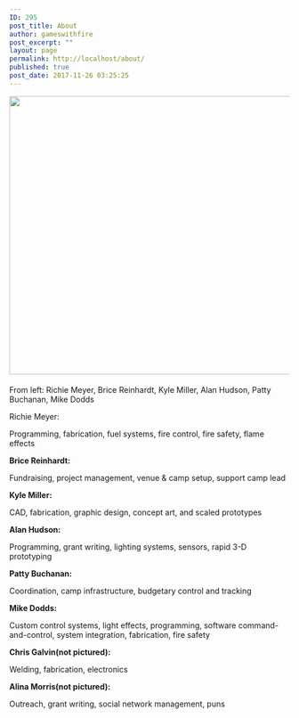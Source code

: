 ```yaml
---
ID: 295
post_title: About
author: gameswithfire
post_excerpt: ""
layout: page
permalink: http://localhost/about/
published: true
post_date: 2017-11-26 03:25:25
---
```

<img class="alignleft size-full wp-image-414" src="http://localhost/wp-content/uploads/2017/12/HellaScopeFP08-e1513903590250.jpg" alt="" width="800" height="500" style= "margin:0px 0px 5px;"/><p class="about_potluck">From left: Richie Meyer, Brice Reinhardt, Kyle Miller, Alan Hudson, Patty Buchanan, Mike Dodds</p>
<p style= "margin:0px 0px 5px;">Richie Meyer:</p> 
<p class="potluck_skills">Programming, fabrication, fuel systems, fire control, fire safety, flame effects</p>
<strong>Brice Reinhardt:</strong> 
<p class="potluck_skills">Fundraising,  project management, venue & camp setup, support camp lead</p>
<strong>Kyle Miller: </strong>
<p class="potluck_skills">CAD, fabrication, graphic design, concept art, and scaled prototypes</p>
<strong>Alan Hudson:</strong> 
<p class="potluck_skills">Programming, grant writing, lighting systems, sensors, rapid 3-D prototyping</p>
<strong>Patty Buchanan:</strong> 
<p class="potluck_skills">Coordination, camp infrastructure, budgetary control and tracking</p>
<strong>Mike Dodds:</strong> 
<p class="potluck_skills">Custom control systems, light effects, programming, software command-and-control, system integration, fabrication, fire safety</p>
<strong>Chris Galvin(not pictured):</strong> 
<p class="potluck_skills">Welding, fabrication, electronics</p>
<strong>Alina Morris(not pictured):</strong> 
<p class="potluck_skills">Outreach, grant writing, social network management, puns</p>